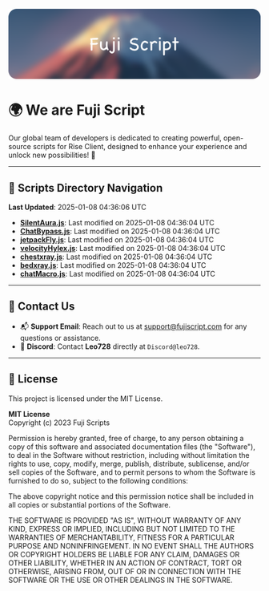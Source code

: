 ![Banner](.github/b.webp)

# 🌍 **We are Fuji Script**

Our global team of developers is dedicated to creating powerful, open-source scripts for Rise Client, designed to enhance your experience and unlock new possibilities! 🌟

---
<!-- SCRIPTS_NAVIGATION_START -->
## 📂 **Scripts Directory Navigation**

**Last Updated**: 2025-01-08 04:36:06 UTC

- **[SilentAura.js](scripts/SilentAura.js)**: Last modified on 2025-01-08 04:36:04 UTC
- **[ChatBypass.js](scripts/ChatBypass.js)**: Last modified on 2025-01-08 04:36:04 UTC
- **[jetpackFly.js](scripts/jetpackFly.js)**: Last modified on 2025-01-08 04:36:04 UTC
- **[velocityHylex.js](scripts/velocityHylex.js)**: Last modified on 2025-01-08 04:36:04 UTC
- **[chestxray.js](scripts/chestxray.js)**: Last modified on 2025-01-08 04:36:04 UTC
- **[bedxray.js](scripts/bedxray.js)**: Last modified on 2025-01-08 04:36:04 UTC
- **[chatMacro.js](scripts/chatMacro.js)**: Last modified on 2025-01-08 04:36:04 UTC

<!-- SCRIPTS_NAVIGATION_END -->

---

## 💬 **Contact Us**  
- 📬 **Support Email**: Reach out to us at [support@fujiscript.com](mailto:support@fujiscript.com) for any questions or assistance.  
- 💬 **Discord**: Contact **Leo728** directly at `Discord@leo728`.

---

## 📜 **License**

This project is licensed under the MIT License.  

**MIT License**  
Copyright (c) 2023 Fuji Scripts  

Permission is hereby granted, free of charge, to any person obtaining a copy of this software and associated documentation files (the "Software"), to deal in the Software without restriction, including without limitation the rights to use, copy, modify, merge, publish, distribute, sublicense, and/or sell copies of the Software, and to permit persons to whom the Software is furnished to do so, subject to the following conditions:  

The above copyright notice and this permission notice shall be included in all copies or substantial portions of the Software.  

THE SOFTWARE IS PROVIDED "AS IS", WITHOUT WARRANTY OF ANY KIND, EXPRESS OR IMPLIED, INCLUDING BUT NOT LIMITED TO THE WARRANTIES OF MERCHANTABILITY, FITNESS FOR A PARTICULAR PURPOSE AND NONINFRINGEMENT. IN NO EVENT SHALL THE AUTHORS OR COPYRIGHT HOLDERS BE LIABLE FOR ANY CLAIM, DAMAGES OR OTHER LIABILITY, WHETHER IN AN ACTION OF CONTRACT, TORT OR OTHERWISE, ARISING FROM, OUT OF OR IN CONNECTION WITH THE SOFTWARE OR THE USE OR OTHER DEALINGS IN THE SOFTWARE.  

